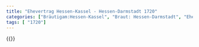 ```yaml
---
title: "Ehevertrag Hessen-Kassel - Hessen-Darmstadt 1720"
categories: ["Bräutigam:Hessen-Kassel", "Braut: Hessen-Darmstadt", "Eheschließung vollzogen?:Ja", "verschiedenkonfessionelle Ehe?:Ja", "Dynastie Bräutigam:Hessen (Kassel)", "Akteur Bräutigam:Hessen (Kassel)", "Akteur Braut:unbekannt", "Textbezug?:ja", "Ständisch?:nein", "Ratifikation?:nein", "Sonstiges?:nein", "Bräutigam:Hessen-Kassel", "Braut: Hessen-Darmstadt"]
tags: [ "1720"]
---
```

<!--more-->
{{<v68>}}